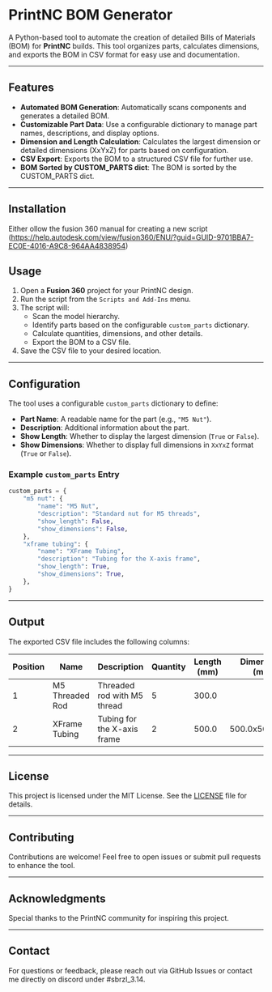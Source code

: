 # PrintNC BOM Generator

A Python-based tool to automate the creation of detailed Bills of Materials (BOM) for **PrintNC** builds. This tool organizes parts, calculates dimensions, and exports the BOM in CSV format for easy use and documentation.

---

## Features
- **Automated BOM Generation**: Automatically scans components and generates a detailed BOM.
- **Customizable Part Data**: Use a configurable dictionary to manage part names, descriptions, and display options.
- **Dimension and Length Calculation**: Calculates the largest dimension or detailed dimensions (XxYxZ) for parts based on configuration.
- **CSV Export**: Exports the BOM to a structured CSV file for further use.
- **BOM Sorted by CUSTOM_PARTS dict**: The BOM is sorted by the CUSTOM_PARTS dict.

---

## Installation

Either ollow the fusion 360 manual for creating a new script (https://help.autodesk.com/view/fusion360/ENU/?guid=GUID-9701BBA7-EC0E-4016-A9C8-964AA4838954)

## Usage

1. Open a **Fusion 360** project for your PrintNC design.
2. Run the script from the `Scripts and Add-Ins` menu.
3. The script will:
   - Scan the model hierarchy.
   - Identify parts based on the configurable `custom_parts` dictionary.
   - Calculate quantities, dimensions, and other details.
   - Export the BOM to a CSV file.
4. Save the CSV file to your desired location.

---

## Configuration

The tool uses a configurable `custom_parts` dictionary to define:
- **Part Name**: A readable name for the part (e.g., `"M5 Nut"`).
- **Description**: Additional information about the part.
- **Show Length**: Whether to display the largest dimension (`True` or `False`).
- **Show Dimensions**: Whether to display full dimensions in `XxYxZ` format (`True` or `False`).

### Example `custom_parts` Entry
```python
custom_parts = {
    "m5 nut": {
        "name": "M5 Nut",
        "description": "Standard nut for M5 threads",
        "show_length": False,
        "show_dimensions": False,
    },
    "xframe tubing": {
        "name": "XFrame Tubing",
        "description": "Tubing for the X-axis frame",
        "show_length": True,
        "show_dimensions": True,
    },
}
```

---

## Output
The exported CSV file includes the following columns:

| **Position** | **Name**             | **Description**                | **Quantity** | **Length (mm)** | **Dimensions (mm)** |
|--------------|----------------------|---------------------------------|--------------|-----------------|---------------------|
| 1            | M5 Threaded Rod      | Threaded rod with M5 thread    | 5            | 300.0           |                     |
| 2            | XFrame Tubing        | Tubing for the X-axis frame    | 2            | 500.0           | 500.0x50.0x50.0    |

---

## License

This project is licensed under the MIT License. See the [LICENSE](LICENSE) file for details.

---

## Contributing

Contributions are welcome! Feel free to open issues or submit pull requests to enhance the tool.

---

## Acknowledgments

Special thanks to the PrintNC community for inspiring this project.

---

## Contact

For questions or feedback, please reach out via GitHub Issues or contact me directly on discord under #sbrzl_3.14.
